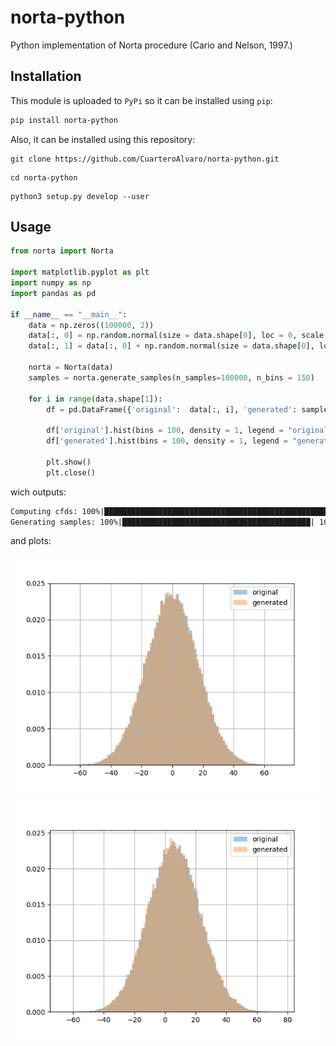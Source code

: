 # norta-python
Python implementation of Norta procedure (Cario and Nelson, 1997.)



## Installation

This module is uploaded to `PyPi` so it can be installed using `pip`:

```bash
pip install norta-python
```

Also, it can be installed using this repository:
```
git clone https://github.com/CuarteroAlvaro/norta-python.git
```
```
cd norta-python
```
```
python3 setup.py develop --user
```


## Usage
```python
from norta import Norta 

import matplotlib.pyplot as plt
import numpy as np
import pandas as pd

if __name__ == "__main__":
    data = np.zeros((100000, 2))
    data[:, 0] = np.random.normal(size = data.shape[0], loc = 0, scale = 17)
    data[:, 1] = data[:, 0] + np.random.normal(size = data.shape[0], loc = 6, scale = 1)

    norta = Norta(data)
    samples = norta.generate_samples(n_samples=100000, n_bins = 150)

    for i in range(data.shape[1]):
        df = pd.DataFrame({'original':  data[:, i], 'generated': samples[:, i]})

        df['original'].hist(bins = 100, density = 1, legend = "original", alpha = 0.4)
        df['generated'].hist(bins = 100, density = 1, legend = "generated", alpha = 0.4)

        plt.show()
        plt.close()


```

wich outputs:

```bash
Computing cfds: 100%|██████████████████████████████████████████████████████████| 2/2 [00:00<00:00, 999.12it/s]
Generating samples: 100%|██████████████████████████████████████████| 100000/100000 [00:02<00:00, 48154.00it/s]
```

and plots:

![example_1](figures/example_two_normals_figure_0.png)

![example_2](figures/example_two_normals_figure_1.png)
